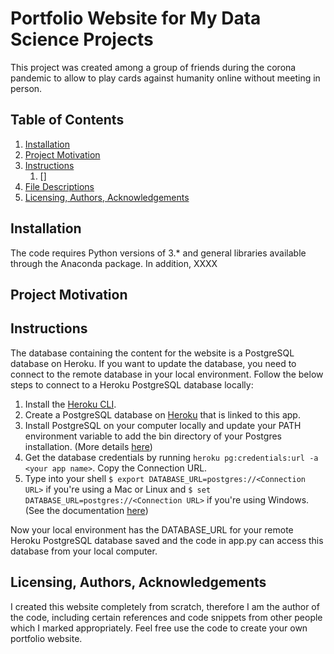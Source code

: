 # Portfolio Website for My Data Science Projects

This project was created among a group of friends during the corona pandemic to allow to play cards against humanity online without meeting in person.

## Table of Contents
1. [Installation](#installation)
2. [Project Motivation](#motivation)
3. [Instructions](#instructions)
    1. []
4. [File Descriptions](#descriptions)
5. [Licensing, Authors, Acknowledgements](#licensing)


## Installation
The code requires Python versions of 3.* and general libraries available through the Anaconda package. In addition, XXXX

## Project Motivation <a name="motivation"></a>


## Instructions <a name="instructions"></a>

The database containing the content for the website is a PostgreSQL database on Heroku.
If you want to update the database, you need to connect to the remote database in your local environment. Follow the below steps to connect to a Heroku PostgreSQL database locally:
1. Install the [Heroku CLI](https://devcenter.heroku.com/articles/heroku-cli#download-and-install).
2. Create a PostgreSQL database on [Heroku](https://devcenter.heroku.com/articles/heroku-postgresql#provisioning-heroku-postgres) that is linked to this app.
3. Install PostgreSQL on your computer locally and update your PATH environment variable to add the bin directory of your Postgres installation. (More details [here](https://devcenter.heroku.com/articles/heroku-postgresql#local-setup))
4. Get the database credentials by running `heroku pg:credentials:url -a <your app name>`. Copy the Connection URL.
5. Type into your shell `$ export DATABASE_URL=postgres://<Connection URL>` if you're using a Mac or Linux and `$ set DATABASE_URL=postgres://<Connection URL>` if you're using Windows. (See the documentation [here](https://devcenter.heroku.com/articles/heroku-postgresql#local-setup))

Now your local environment has the DATABASE_URL for your remote Heroku PostgreSQL database saved and the code in app.py can access this database from your local computer.

## Licensing, Authors, Acknowledgements <a name="licensing"></a>
I created this website completely from scratch, therefore I am the author of the code, including certain references and code snippets from other people which I marked appropriately. Feel free use the code to create your own portfolio website.
